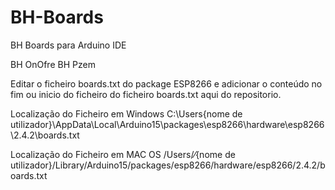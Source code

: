 # BH-Boards
BH Boards para Arduino IDE

BH OnOfre
BH Pzem

Editar o ficheiro boards.txt do package ESP8266 e adicionar o conteúdo no fim ou inicio do ficheiro do ficheiro boards.txt aqui do repositorio.

Localização do Ficheiro em Windows
C:\Users\{nome de utilizador}\AppData\Local\Arduino15\packages\esp8266\hardware\esp8266\2.4.2\boards.txt

Localização do Ficheiro em MAC OS
/Users/⁄{nome de utilizador}/Library/Arduino15/packages/esp8266/hardware/esp8266/2.4.2/boards.txt 